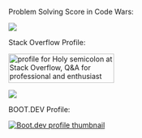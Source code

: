 Problem Solving Score in Code Wars:

 <a href="https://www.codewars.com/users/holy%20semicolon"><img src="https://www.codewars.com/users/holy%20semicolon/badges/large"></a>

 Stack Overflow Profile:
 
 <a href="https://stackoverflow.com/users/10669066/holy-semicolon"><img src="https://stackoverflow.com/users/flair/10669066.png?theme=dark" width="208" height="58" alt="profile for Holy semicolon at Stack Overflow, Q&amp;A for professional and enthusiast programmers" title="profile for Holy semicolon at Stack Overflow, Q&amp;A for professional and enthusiast programmers"></a>

![](https://komarev.com/ghpvc/?username=iltafah&color=green)

BOOT.DEV Profile:
<p style="text-align: left;">
  <a href="https://www.boot.dev/u/holysemicolon">
    <img src="https://api.boot.dev/v1/users/public/bd96803e-d9f0-48a9-978f-0b86e6d1f02e/thumbnail" alt="Boot.dev profile thumbnail">
  </a>
</p>

<!--![Duolingo Stats](https://duolingo-stats-card.vercel.app/api?id=689143651)-->
<!--![Duolingo Stats](https://duolingo-stats-card.vercel.app/api?id=689143651&sort=xp)-->
<!--<img src="https://duolingo-stats-card.vercel.app/api?username=Holy_Semicolon" alt="Duolingo Stats"/>
-->
